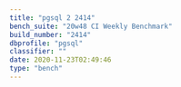 ```yaml
---
title: "pgsql 2 2414"
bench_suite: "20w48 CI Weekly Benchmark"
build_number: "2414"
dbprofile: "pgsql"
classifier: ""
date: 2020-11-23T02:49:46
type: "bench"
---
```


